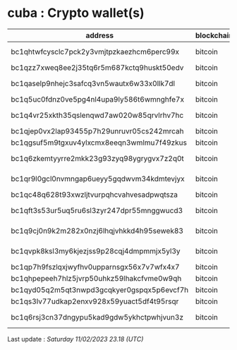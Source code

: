 # cuba : Crypto wallet(s)

| address | blockchain | Balance |
|---|---|---|
| bc1qhtwfcysclc7pck2y3vmjtpzkaezhcm6perc99x | bitcoin | $ 13353784 |
| bc1qzz7xweq8ee2j35tq6r5m687kctq9huskt50edv | bitcoin | $ 798321 |
| bc1qaselp9nhejc3safcq3vn5wautx6w33x0llk7dl | bitcoin | $ 1162302 |
| bc1q5uc0fdnz0ve5pg4nl4upa9ly586t6wmnghfe7x | bitcoin | $ 983731 |
| bc1q4vr25xkth35qslenqwd7aw020w85qrvlrhv7hc | bitcoin | $ 1590573 |
| bc1qjep0vx2lap93455p7h29unruvr05cs242mrcah | bitcoin | $ 0 |
| bc1qgsuf5m9tgxuv4ylxcmx8eeqn3wmlmu7f49zkus | bitcoin | $ 457098 |
| bc1q6zkemtyyrre2mkk23g93zyq98ygrygvx7z2q0t | bitcoin | $ 10163533 |
| bc1qr9l0gcl0nvmngap6ueyy5gqdwvm34kdmtevjyx | bitcoin | $ 4094333 |
| bc1qc48q628t93xwzljtvurpqhcvahvesadpwqtsza | bitcoin | $ 134309 |
| bc1qft3s53ur5uq5ru6sl3zyr247dpr55mnggwucd3 | bitcoin | $ 4309411 |
| bc1q9cj0n9k2m282x0nzj6lhqjvhkkd4h95sewek83 | bitcoin | $ 3252361 |
| bc1qvpk8ksl3my6kjezjss9p28cqj4dmpmmjx5yl3y | bitcoin | $ 8122149 |
| bc1qp7h9fszlqxjwyfhv0upparnsgx56x7v7wfx4x7 | bitcoin | $ 692419 |
| bc1qhpepeeh7hlz5jvrp50uhkz59lhakcfvme0w9qh | bitcoin | $ 496629 |
| bc1qyd05q2m5qt3nwpd3gcqkyer0gspqx5p6evcf7h | bitcoin | $ 333777 |
| bc1qs3lv77udkap2enxv928x59yuact5df4t95rsqr | bitcoin | $ 228405 |
| bc1q6rsj3cn37dngypu5kad9gdw5ykhctpwhjvun3z | bitcoin | $ 9977496 |

Last update : _Saturday 11/02/2023 23.18 (UTC)_

